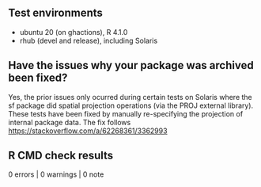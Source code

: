 ## Test environments

* ubuntu 20 (on ghactions), R 4.1.0
* rhub (devel and release), including Solaris

## Have the issues why your package was archived been fixed? 

Yes, the prior issues only ocurred during certain tests on Solaris where the sf package did spatial projection operations (via the PROJ external library). These tests have been fixed by manually re-specifying the projection of internal package data. The fix follows https://stackoverflow.com/a/62268361/3362993

## R CMD check results

0 errors | 0 warnings | 0 note
